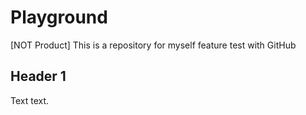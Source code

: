 # Playground
[NOT Product] This is a repository for myself feature test with GitHub


## <span id="fine-header-1"></span>Header 1

Text text.
